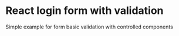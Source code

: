 # React login form with validation
Simple example for form basic validation with controlled components